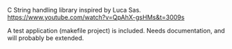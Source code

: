 C String handling library inspired by Luca Sas.
https://www.youtube.com/watch?v=QpAhX-gsHMs&t=3009s

A test application (makefile project) is included.
Needs documentation, and will probably be extended.

